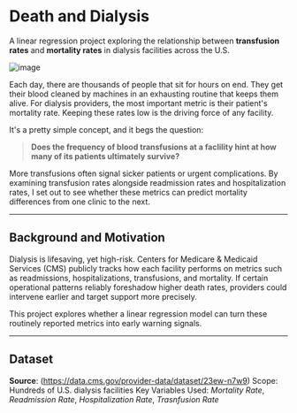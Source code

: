 # Death and Dialysis

A linear regression project exploring the relationship between **transfusion rates** and **mortality rates** in dialysis facilities across the U.S.

![image](https://github.com/user-attachments/assets/761508c9-e5a7-49b4-85b6-f536385d09ec)

Each day, there are thousands of people that sit for hours on end. They get their blood cleaned by machines in an exhausting routine that keeps them alive.
For dialysis providers, the most important metric is their patient's mortality rate. Keeping these rates low is the driving force of any facility.

It's a pretty simple concept, and it begs the question:
> **Does the frequency of blood transfusions at a faclility hint at how many of its patients ultimately survive?**

More transfusions often signal sicker patients or urgent complications.
By examining transfusion rates alongside readmission rates and hospitalization rates, I set out to see whether these metrics can predict mortality differences from one clinic to the next.

---

## Background and Motivation
Dialysis is lifesaving, yet high-risk. Centers for Medicare & Medicaid Services (CMS) publicly tracks how each facility performs on metrics such as readmissions, hospitalizations, transfusions, and mortality.
If certain operational patterns reliably foreshadow higher death rates, providers could intervene earlier and target support more precisely.

This project explores whether a linear regression model can turn these routinely reported metrics into early warning signals.

---

## Dataset
**Source**: (https://data.cms.gov/provider-data/dataset/23ew-n7w9)
Scope: Hundreds of U.S. dialysis facilities
Key Variables Used: *Mortality Rate*, *Readmission Rate*, *Hospitalization Rate*, *Trasnfusion Rate*
